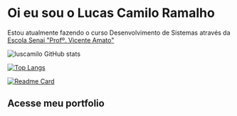 # Oi eu sou o Lucas Camilo Ramalho 
Estou atualmente fazendo o curso Desenvolvimento de Sistemas através da [Escola Senai "Profº. Vicente Amato"](https://jandira.sp.senai.br/) 

![luscamilo GitHub stats](https://github-readme-stats.vercel.app/api?username=luscamilo&show_icons=true&theme=dark)

[![Top Langs](https://github-readme-stats.vercel.app/api/top-langs/?username=luscamilo&theme=dark)](https://github.com/luscamilo/luscamilo)

 
[![Readme Card](https://github-readme-stats.vercel.app/api/pin/?username=luscamilo&repo=portfolio&theme=dark)](https://github.com/luscamilo/portfolio)

## Acesse meu portfolio
